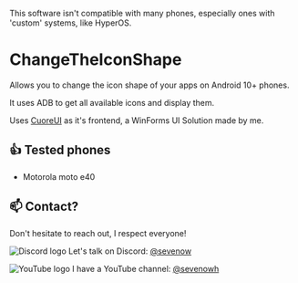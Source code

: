 This software isn't compatible with many phones, especially ones with 'custom' systems, like HyperOS.
# ChangeTheIconShape
Allows you to change the icon shape of your apps on Android 10+ phones. 

It uses ADB to get all available icons and display them. 

Uses [CuoreUI](https://github.com/7owh/CuoreUI/tree/master) as it's frontend, a WinForms UI Solution made by me.

## 👍 Tested phones
- Motorola moto e40

## 📫 Contact?

Don't hesitate to reach out, I respect everyone!

![Discord logo](https://i.imgur.com/BvvyqHK.png) Let's talk on Discord: [@sevenow](https://discord.com/)

![YouTube logo](https://i.imgur.com/OOAQDD5.png) I have a YouTube channel: [@sevenowh](https://m.youtube.com/@sevenowh)
